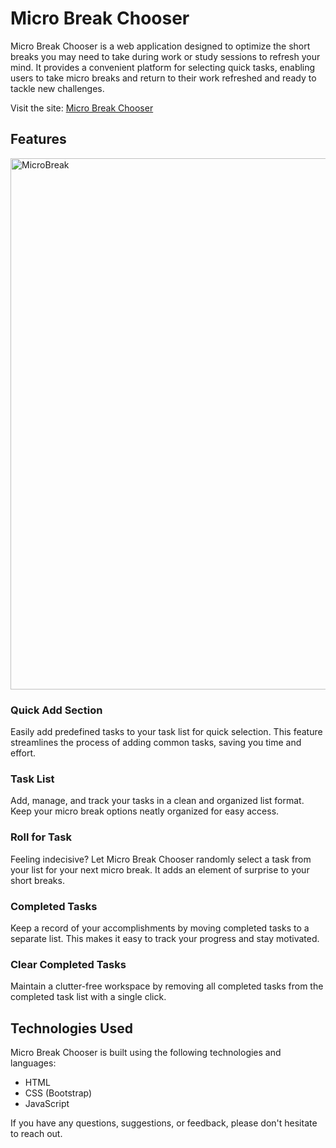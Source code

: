 # Micro Break Chooser

Micro Break Chooser is a web application designed to optimize the short breaks you may need to take during work or study sessions to refresh your mind. It provides a convenient platform for selecting quick tasks, enabling users to take micro breaks and return to their work refreshed and ready to tackle new challenges.

Visit the site: [Micro Break Chooser](https://andy-iio.github.io/MicroBreak/)

## Features
<img width="850" alt="MicroBreak" src="https://github.com/andy-iio/MicroBreak/assets/32138242/4b150d20-034f-4123-b852-c38c9834b6cc">

### Quick Add Section

Easily add predefined tasks to your task list for quick selection. This feature streamlines the process of adding common tasks, saving you time and effort.

### Task List

Add, manage, and track your tasks in a clean and organized list format. Keep your micro break options neatly organized for easy access.

### Roll for Task

Feeling indecisive? Let Micro Break Chooser randomly select a task from your list for your next micro break. It adds an element of surprise to your short breaks.

### Completed Tasks

Keep a record of your accomplishments by moving completed tasks to a separate list. This makes it easy to track your progress and stay motivated.

### Clear Completed Tasks

Maintain a clutter-free workspace by removing all completed tasks from the completed task list with a single click.

## Technologies Used

Micro Break Chooser is built using the following technologies and languages:

- HTML
- CSS (Bootstrap)
- JavaScript

If you have any questions, suggestions, or feedback, please don't hesitate to reach out.
